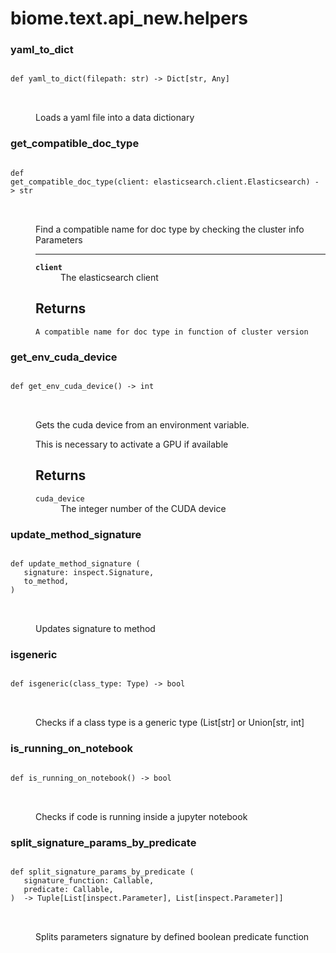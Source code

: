 # biome.text.api_new.helpers <Badge text="Module"/>
<dl>
<h3 id="biome.text.api_new.helpers.yaml_to_dict">yaml_to_dict <Badge text="Function"/></h3>
<dt>
<div class="language-python extra-class">
<pre class="language-python">
<code>
<span class="token keyword">def</span> <span class="ident">yaml_to_dict</span></span>(<span>filepath: str) -> Dict[str, Any]</span>
</code>
        </pre>
</div>
</dt>
<dd>
<div class="desc"><p>Loads a yaml file into a data dictionary</p></div>
</dd>
<h3 id="biome.text.api_new.helpers.get_compatible_doc_type">get_compatible_doc_type <Badge text="Function"/></h3>
<dt>
<div class="language-python extra-class">
<pre class="language-python">
<code>
<span class="token keyword">def</span> <span class="ident">get_compatible_doc_type</span></span>(<span>client: elasticsearch.client.Elasticsearch) -> str</span>
</code>
        </pre>
</div>
</dt>
<dd>
<div class="desc"><p>Find a compatible name for doc type by checking the cluster info
Parameters</p>
<hr>
<dl>
<dt><strong><code>client</code></strong></dt>
<dd>The elasticsearch client</dd>
</dl>
<h2 id="returns">Returns</h2>
<pre><code>A compatible name for doc type in function of cluster version
</code></pre></div>
</dd>
<h3 id="biome.text.api_new.helpers.get_env_cuda_device">get_env_cuda_device <Badge text="Function"/></h3>
<dt>
<div class="language-python extra-class">
<pre class="language-python">
<code>
<span class="token keyword">def</span> <span class="ident">get_env_cuda_device</span></span>(<span>) -> int</span>
</code>
        </pre>
</div>
</dt>
<dd>
<div class="desc"><p>Gets the cuda device from an environment variable.</p>
<p>This is necessary to activate a GPU if available</p>
<h2 id="returns">Returns</h2>
<dl>
<dt><code>cuda_device</code></dt>
<dd>The integer number of the CUDA device</dd>
</dl></div>
</dd>
<h3 id="biome.text.api_new.helpers.update_method_signature">update_method_signature <Badge text="Function"/></h3>
<dt>
<div class="language-python extra-class">
<pre class="language-python">
<code>
<span class="token keyword">def</span> <span class="ident">update_method_signature</span> (</span>
   signature: inspect.Signature,
   to_method,
) 
</code>
        </pre>
</div>
</dt>
<dd>
<div class="desc"><p>Updates signature to method</p></div>
</dd>
<h3 id="biome.text.api_new.helpers.isgeneric">isgeneric <Badge text="Function"/></h3>
<dt>
<div class="language-python extra-class">
<pre class="language-python">
<code>
<span class="token keyword">def</span> <span class="ident">isgeneric</span></span>(<span>class_type: Type) -> bool</span>
</code>
        </pre>
</div>
</dt>
<dd>
<div class="desc"><p>Checks if a class type is a generic type (List[str] or Union[str, int]</p></div>
</dd>
<h3 id="biome.text.api_new.helpers.is_running_on_notebook">is_running_on_notebook <Badge text="Function"/></h3>
<dt>
<div class="language-python extra-class">
<pre class="language-python">
<code>
<span class="token keyword">def</span> <span class="ident">is_running_on_notebook</span></span>(<span>) -> bool</span>
</code>
        </pre>
</div>
</dt>
<dd>
<div class="desc"><p>Checks if code is running inside a jupyter notebook</p></div>
</dd>
<h3 id="biome.text.api_new.helpers.split_signature_params_by_predicate">split_signature_params_by_predicate <Badge text="Function"/></h3>
<dt>
<div class="language-python extra-class">
<pre class="language-python">
<code>
<span class="token keyword">def</span> <span class="ident">split_signature_params_by_predicate</span> (</span>
   signature_function: Callable,
   predicate: Callable,
)  -> Tuple[List[inspect.Parameter], List[inspect.Parameter]]
</code>
        </pre>
</div>
</dt>
<dd>
<div class="desc"><p>Splits parameters signature by defined boolean predicate function</p></div>
</dd>
</dl>